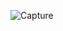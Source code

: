 ![Capture](https://github.com/Siddiquiweb/Tere-web/assets/157453608/85f11617-7d0b-4d33-9077-5a3e06f17098)
